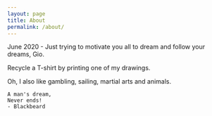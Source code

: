 ```yaml
---
layout: page
title: About
permalink: /about/
---
```


June 2020 - Just trying to motivate you all to dream and follow your dreams, Gio.

Recycle a T-shirt by printing one of my drawings.

Oh, I also like gambling, sailing, martial arts and animals.

```
A man's dream,
Never ends! 
- Blackbeard
```

